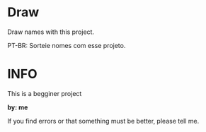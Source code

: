 # Draw
Draw names with this project.

PT-BR: Sorteie nomes com esse projeto.


# INFO

This is a begginer project

**by: me**

If you find errors or that something must be better, please tell me.


